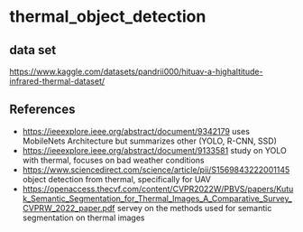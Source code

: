 # thermal_object_detection

## data set
https://www.kaggle.com/datasets/pandrii000/hituav-a-highaltitude-infrared-thermal-dataset/

## References
* https://ieeexplore.ieee.org/abstract/document/9342179 uses MobileNets Architecture but summarizes other (YOLO, R-CNN, SSD)
* https://ieeexplore.ieee.org/abstract/document/9133581 study on YOLO with thermal, focuses on bad weather conditions
* https://www.sciencedirect.com/science/article/pii/S1569843222001145 object detection from thermal, specifically for UAV
* https://openaccess.thecvf.com/content/CVPR2022W/PBVS/papers/Kutuk_Semantic_Segmentation_for_Thermal_Images_A_Comparative_Survey_CVPRW_2022_paper.pdf servey on the methods used for semantic segmentation on thermal images

